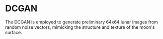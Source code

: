 # DCGAN
The DCGAN is employed to generate preliminary 64x64 lunar images from random noise vectors, mimicking the structure and texture of the moon's surface. 

